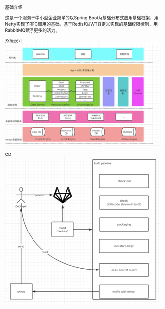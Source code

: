 基础介绍

这是一个服务于中小型企业简单的以Spring Boot为基础分布式应用基础框架，用Netty实现了RPC调用的基础，基于Redis和JWT自定义实现的基础权限控制，用RabbitMQ赋予更多的活力。

系统设计
![系统设计](https://raw.githubusercontent.com/HuaiyinMarquis/Simple-DistributedSystem/master/images/architecture.jpg)

CD
![CD](https://raw.githubusercontent.com/HuaiyinMarquis/Simple-DistributedSystem/master/images/CD.jpg)
